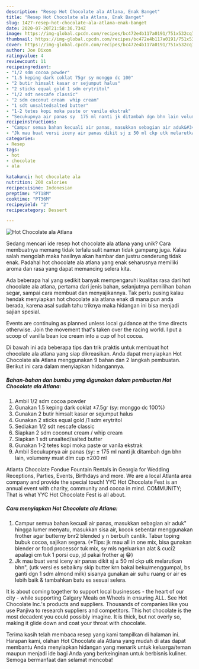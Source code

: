 ```yaml
---
description: "Resep Hot Chocolate ala Atlana, Enak Banget"
title: "Resep Hot Chocolate ala Atlana, Enak Banget"
slug: 1427-resep-hot-chocolate-ala-atlana-enak-banget
date: 2020-07-20T21:58:36.734Z
image: https://img-global.cpcdn.com/recipes/bc472e4b117a0191/751x532cq70/hot-chocolate-ala-atlana-foto-resep-utama.jpg
thumbnail: https://img-global.cpcdn.com/recipes/bc472e4b117a0191/751x532cq70/hot-chocolate-ala-atlana-foto-resep-utama.jpg
cover: https://img-global.cpcdn.com/recipes/bc472e4b117a0191/751x532cq70/hot-chocolate-ala-atlana-foto-resep-utama.jpg
author: Joe Dixon
ratingvalue: 4
reviewcount: 11
recipeingredient:
- "1/2 sdm cocoa powder"
- "1.5 keping dark coklat 75gr sy monggo dc 100"
- "2 butir himsalt kasar or sejumput halus"
- "2 sticks equal gold 1 sdm erytritol"
- "1/2 sdt nescafe classic"
- "2 sdm coconut cream  whip cream"
- "1 sdt unsaltedsalted butter"
- "1-2 tetes kopi moka paste or vanila ekstrak"
- "Secukupnya air panas sy  175 ml nanti jk ditambah dgn bhn lain volumeny muat dlm cup 200 ml"
recipeinstructions:
- "Campur semua bahan kecuali air panas, masukkan sebagian air aduk&#34; hingga lumer menyatu, masukkan sisa air, kocok sebentar menggunakan frother agar butterny bnr2 blended y n berbuih cantik. Tabur toping bubuk cocoa, sajikan segera. (*Tips: jk mau all in one mix, bisa gunakan blender or food processor tuk mix, sy mls ngeluarkan alat &amp; cuci2 apalagi cm tuk 1 porsi cup, jd pakai frother aj 😁)"
- "Jk mau buat versi iceny air panas dikit sj ± 50 ml ckp utk melarutkan bhn&#34;, (utk versi es sebaikny skip butter krn bakal beku/menggumpal, bs ganti dgn 1 sdm almond milk) sisanya gunakan air suhu ruang or air es lebih baik &amp; tambahkan batu es sesuai selera."
categories:
- Resep
tags:
- hot
- chocolate
- ala

katakunci: hot chocolate ala 
nutrition: 200 calories
recipecuisine: Indonesian
preptime: "PT18M"
cooktime: "PT36M"
recipeyield: "2"
recipecategory: Dessert

---
```



![Hot Chocolate ala Atlana](https://img-global.cpcdn.com/recipes/bc472e4b117a0191/751x532cq70/hot-chocolate-ala-atlana-foto-resep-utama.jpg)

Sedang mencari ide resep hot chocolate ala atlana yang unik? Cara membuatnya memang tidak terlalu sulit namun tidak gampang juga. Kalau salah mengolah maka hasilnya akan hambar dan justru cenderung tidak enak. Padahal hot chocolate ala atlana yang enak seharusnya memiliki aroma dan rasa yang dapat memancing selera kita.

Ada beberapa hal yang sedikit banyak mempengaruhi kualitas rasa dari hot chocolate ala atlana, pertama dari jenis bahan, selanjutnya pemilihan bahan segar, sampai cara membuat dan menyajikannya. Tak perlu pusing kalau hendak menyiapkan hot chocolate ala atlana enak di mana pun anda berada, karena asal sudah tahu triknya maka hidangan ini bisa menjadi sajian spesial.

Events are continuing as planned unless local guidance at the time directs otherwise. Join the movement that&#39;s taken over the racing world. I put a scoop of vanilla bean ice cream into a cup of hot cocoa.


Di bawah ini ada beberapa tips dan trik praktis untuk membuat hot chocolate ala atlana yang siap dikreasikan. Anda dapat menyiapkan Hot Chocolate ala Atlana menggunakan 9 bahan dan 2 langkah pembuatan. Berikut ini cara dalam menyiapkan hidangannya.

<!--inarticleads1-->

##### Bahan-bahan dan bumbu yang digunakan dalam pembuatan Hot Chocolate ala Atlana:

1. Ambil 1/2 sdm cocoa powder
1. Gunakan 1.5 keping dark coklat ±7.5gr (sy: monggo dc 100%)
1. Gunakan 2 butir himsalt kasar or sejumput halus
1. Gunakan 2 sticks equal gold /1 sdm erytritol
1. Sediakan 1/2 sdt nescafe classic
1. Siapkan 2 sdm coconut cream / whip cream
1. Siapkan 1 sdt unsalted/salted butter
1. Gunakan 1-2 tetes kopi moka paste or vanila ekstrak
1. Ambil Secukupnya air panas (sy: ± 175 ml nanti jk ditambah dgn bhn lain, volumeny muat dlm cup ±200 ml


Atlanta Chocolate Fondue Fountain Rentals in Georgia for Wedding Receptions, Parties, Events, Birthdays and more. We are a local Atlanta area company and provide the special touch! YYC Hot Chocolate Fest is an annual event with charity, community and cocoa in mind. COMMUNITY; That is what YYC Hot Chocolate Fest is all about. 

<!--inarticleads2-->

##### Cara menyiapkan Hot Chocolate ala Atlana:

1. Campur semua bahan kecuali air panas, masukkan sebagian air aduk&#34; hingga lumer menyatu, masukkan sisa air, kocok sebentar menggunakan frother agar butterny bnr2 blended y n berbuih cantik. Tabur toping bubuk cocoa, sajikan segera. (*Tips: jk mau all in one mix, bisa gunakan blender or food processor tuk mix, sy mls ngeluarkan alat &amp; cuci2 apalagi cm tuk 1 porsi cup, jd pakai frother aj 😁)
1. Jk mau buat versi iceny air panas dikit sj ± 50 ml ckp utk melarutkan bhn&#34;, (utk versi es sebaikny skip butter krn bakal beku/menggumpal, bs ganti dgn 1 sdm almond milk) sisanya gunakan air suhu ruang or air es lebih baik &amp; tambahkan batu es sesuai selera.


It is about coming together to support local businesses - the heart of our city - while supporting Calgary Meals on Wheels in ensuring ALL. See Hot Chocolate Inc.&#39;s products and suppliers. Thousands of companies like you use Panjiva to research suppliers and competitors. This hot chocolate is the most decadent you could possibly imagine. It is thick, but not overly so, making it glide down and coat your throat with chocolate. 

Terima kasih telah membaca resep yang kami tampilkan di halaman ini. Harapan kami, olahan Hot Chocolate ala Atlana yang mudah di atas dapat membantu Anda menyiapkan hidangan yang menarik untuk keluarga/teman maupun menjadi ide bagi Anda yang berkeinginan untuk berbisnis kuliner. Semoga bermanfaat dan selamat mencoba!
